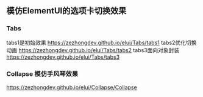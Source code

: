## 模仿ElementUI的选项卡切换效果


### Tabs 

tabs1是初始效果
https://zezhongdev.github.io/elui/Tabs/tabs1
tabs2优化切换动画
https://zezhongdev.github.io/elui/Tabs/tabs2
tabs3面向对象封装
https://zezhongdev.github.io/elui/Tabs/tabs3
### Collapse 模仿手风琴效果
https://zezhongdev.github.io/elui/Collapse/Collapse
